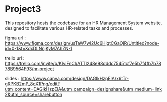 # Project3

This repository hosts the codebase for an HR Management System website, designed to facilitate various HR-related tasks and processes.

figma url : https://www.figma.com/design/usTaW7wl2Uc6HjqtCGaOjR/Untitled?node-id=0-1&t=XdxDLNnjKyM7AhZN-1

trello url : https://trello.com/invite/b/KIviFnCI/ATTI248e98dddc75451cf7e5b7f4fb7b7878B9564F93/hr-project

slides : https://www.canva.com/design/DAGIkHzpElA/x6tTr-gRPKB2mP_8oX1Png/edit?utm_content=DAGIkHzpElA&utm_campaign=designshare&utm_medium=link2&utm_source=sharebutton
